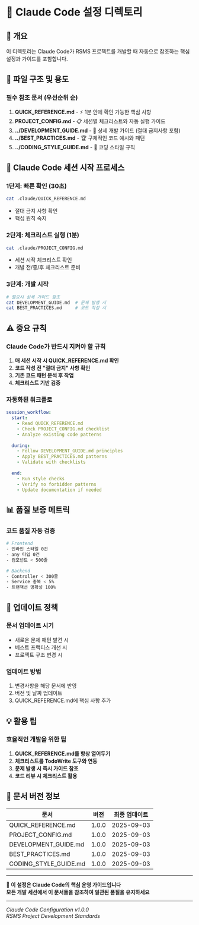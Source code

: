 # 🤖 Claude Code 설정 디렉토리

## 📌 개요
이 디렉토리는 Claude Code가 RSMS 프로젝트를 개발할 때 자동으로 참조하는 핵심 설정과 가이드를 포함합니다.

## 📂 파일 구조 및 용도

### 필수 참조 문서 (우선순위 순)
1. **QUICK_REFERENCE.md** - ⚡ 1분 안에 확인 가능한 핵심 사항
2. **PROJECT_CONFIG.md** - 📋 세션별 체크리스트와 자동 실행 가이드
3. **../DEVELOPMENT_GUIDE.md** - 🎯 상세 개발 가이드 (절대 금지사항 포함)
4. **../BEST_PRACTICES.md** - 🏆 구체적인 코드 예시와 패턴
5. **../CODING_STYLE_GUIDE.md** - 📝 코딩 스타일 규칙

## 🚀 Claude Code 세션 시작 프로세스

### 1단계: 빠른 확인 (30초)
```bash
cat .claude/QUICK_REFERENCE.md
```
- 절대 금지 사항 확인
- 핵심 원칙 숙지

### 2단계: 체크리스트 실행 (1분)
```bash
cat .claude/PROJECT_CONFIG.md
```
- 세션 시작 체크리스트 확인
- 개발 전/중/후 체크리스트 준비

### 3단계: 개발 시작
```bash
# 필요시 상세 가이드 참조
cat DEVELOPMENT_GUIDE.md  # 문제 발생 시
cat BEST_PRACTICES.md     # 코드 작성 시
```

## ⚠️ 중요 규칙

### Claude Code가 반드시 지켜야 할 규칙
1. **매 세션 시작 시 QUICK_REFERENCE.md 확인**
2. **코드 작성 전 "절대 금지" 사항 확인**
3. **기존 코드 패턴 분석 후 작업**
4. **체크리스트 기반 검증**

### 자동화된 워크플로
```yaml
session_workflow:
  start:
    - Read QUICK_REFERENCE.md
    - Check PROJECT_CONFIG.md checklist
    - Analyze existing code patterns
  
  during:
    - Follow DEVELOPMENT_GUIDE.md principles
    - Apply BEST_PRACTICES.md patterns
    - Validate with checklists
  
  end:
    - Run style checks
    - Verify no forbidden patterns
    - Update documentation if needed
```

## 📊 품질 보증 메트릭

### 코드 품질 자동 검증
```bash
# Frontend
- 인라인 스타일 0건
- any 타입 0건
- 컴포넌트 < 500줄

# Backend
- Controller < 300줄
- Service 중복 < 5%
- 트랜잭션 명확성 100%
```

## 🔄 업데이트 정책

### 문서 업데이트 시기
- 새로운 문제 패턴 발견 시
- 베스트 프랙티스 개선 시
- 프로젝트 구조 변경 시

### 업데이트 방법
1. 변경사항을 해당 문서에 반영
2. 버전 및 날짜 업데이트
3. QUICK_REFERENCE.md에 핵심 사항 추가

## 💡 활용 팁

### 효율적인 개발을 위한 팁
1. **QUICK_REFERENCE.md를 항상 열어두기**
2. **체크리스트를 TodoWrite 도구와 연동**
3. **문제 발생 시 즉시 가이드 참조**
4. **코드 리뷰 시 체크리스트 활용**

## 📝 문서 버전 정보

| 문서 | 버전 | 최종 업데이트 |
|------|------|--------------|
| QUICK_REFERENCE.md | 1.0.0 | 2025-09-03 |
| PROJECT_CONFIG.md | 1.0.0 | 2025-09-03 |
| DEVELOPMENT_GUIDE.md | 1.0.0 | 2025-09-03 |
| BEST_PRACTICES.md | 1.0.0 | 2025-09-03 |
| CODING_STYLE_GUIDE.md | 1.0.0 | 2025-09-03 |

---

**🔔 이 설정은 Claude Code의 핵심 운영 가이드입니다**  
**모든 개발 세션에서 이 문서들을 참조하여 일관된 품질을 유지하세요**

---
*Claude Code Configuration v1.0.0*  
*RSMS Project Development Standards*